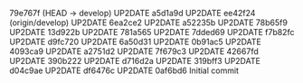 79e767f (HEAD -> develop) UP2DATE
a5d1a9d UP2DATE
ee42f24 (origin/develop) UP2DATE
6ea2ce2 UP2DATE
a52235b UP2DATE
78b65f9 UP2DATE
13d922b UP2DATE
781a565 UP2DATE
7dded69 UP2DATE
f7b82fc UP2DATE
d9fc720 UP2DATE
6a50d31 UP2DATE
0b91ac5 UP2DATE
4093ca9 UP2DATE
a2751d2 UP2DATE
7f679c3 UP2DATE
42667fd UP2DATE
390b222 UP2DATE
d716d2a UP2DATE
319bff3 UP2DATE
d04c9ae UP2DATE
df6476c UP2DATE
0af6bd6 Initial commit
